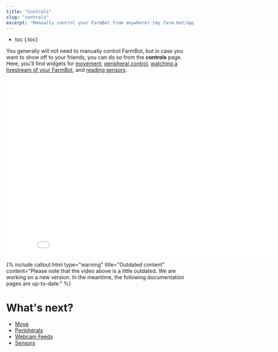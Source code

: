 ```yaml
---
title: "Controls"
slug: "controls"
excerpt: "Manually control your FarmBot from anywhere! [my.farm.bot/app/controls](https://my.farm.bot/app/controls)"
---
```


* toc
{:toc}

You generally will not need to manually control FarmBot, but in case you want to show off to your friends, you can do so from the **controls** page. Here, you'll find widgets for [movement](../Web-App/controls/move.md), [peripheral control](../Web-App/controls/peripherals.md), [watching a livestream of your FarmBot](../Web-App/controls/webcam-feeds.md), and [reading sensors](../Web-App/controls/sensors.md).

<iframe class="embedly-embed" src="//cdn.embedly.com/widgets/media.html?src=https%3A%2F%2Fwww.youtube.com%2Fembed%2Fvideoseries%3Flist%3DPLMhsMRlKjcNIYlDKDdKvPQuHqBjjS1ZGc&url=http%3A%2F%2Fwww.youtube.com%2Fwatch%3Fv%3D5spRMMoocDU&image=https%3A%2F%2Fi.ytimg.com%2Fvi%2F5spRMMoocDU%2Fhqdefault.jpg&key=f2aa6fc3595946d0afc3d76cbbd25dc3&type=text%2Fhtml&schema=youtube" width="854" height="480" scrolling="no" frameborder="0" allowfullscreen></iframe>



{%
include callout.html
type="warning"
title="Outdated content"
content="Please note that the video above is a little outdated. We are working on a new version. In the meantime, the following documentation pages are up-to-date."
%}


# What's next?

 * [Move](../Web-App/controls/move.md)
 * [Peripherals](../Web-App/controls/peripherals.md)
 * [Webcam Feeds](../Web-App/controls/webcam-feeds.md)
 * [Sensors](../Web-App/controls/sensors.md)
